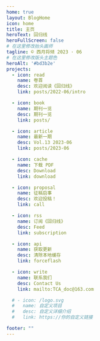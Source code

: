 ```yaml
---
home: true
layout: BlogHome
icon: home
title: 主页
heroText: 回归线
heroFullScreen: false
# 在这里修改抬头画师
tagline: © 西月将倾 2023 · 06
# 在这里修改版头主题色
heroAlt: '#bd3b2e'
projects:
  - icon: read
    name: 卷首
    desc: 欢迎阅读《回归线》
    link: posts/2022-06/intro

  - icon: book
    name: 期刊一览
    desc: 期刊一览
    link: posts/

  - icon: article
    name: 最新一期
    desc: Vol.13 2023-06
    link: posts/2023-06

  - icon: cache
    name: 下载 PDF
    desc: Download
    link: download

  - icon: proposal
    name: 征稿启事
    desc: 欢迎投稿！
    link: call

  - icon: rss
    name: 订阅《回归线》
    desc: Feed
    link: subscription

  - icon: api
    name: 获取更新
    desc: 清除本地缓存
    link: forceflash

  - icon: write
    name: 联系我们
    desc: Contact Us
    link: mailto:TCA_doc@163.com

  # - icon: /logo.svg
  #   name: 自定义项目
  #   desc: 自定义详细介绍
  #   link: https://你的自定义链接

footer: ""
---
```


<!-- 这是一个博客主页。

要使用此布局，你应该在页面前端设置 `layout: Blog` 和 `home: true`。

相关配置文档请见 [博客主页](https://vuepress-theme-hope.github.io/v2/zh/guide/blog/home/)。 -->
